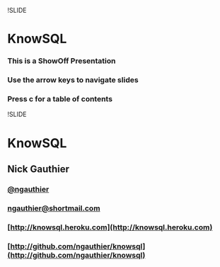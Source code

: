 !SLIDE
# KnowSQL

### This is a ShowOff Presentation
### Use the arrow keys to navigate slides
### Press c for a table of contents

!SLIDE
# KnowSQL
## Nick Gauthier
### [@ngauthier](http://twitter.com/ngauthier)
### [ngauthier@shortmail.com](mailto:ngauthier@shortmail.com)
### [http://knowsql.heroku.com](http://knowsql.heroku.com)
### [http://github.com/ngauthier/knowsql](http://github.com/ngauthier/knowsql)
